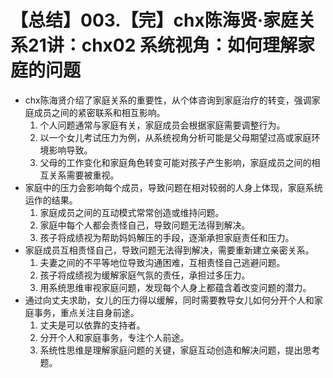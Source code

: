 # 【总结】003.【完】chx陈海贤·家庭关系21讲：chx02 系统视角：如何理解家庭的问题

-   chx陈海贤介绍了家庭关系的重要性，从个体咨询到家庭治疗的转变，强调家庭成员之间的紧密联系和相互影响。
    1.  个人问题通常与家庭有关，家庭成员会根据家庭需要调整行为。
    2.  以一个女儿考试压力为例，从系统视角分析可能是父母期望过高或家庭环境影响导致。
    3.  父母的工作变化和家庭角色转变可能对孩子产生影响，家庭成员之间的相互关系需要被重视。
-   家庭中的压力会影响每个成员，导致问题在相对较弱的人身上体现，家庭系统运作的结果。
    1.  家庭成员之间的互动模式常常创造或维持问题。
    2.  家庭中每个人都会责怪自己，导致问题无法得到解决。
    3.  孩子将成绩视为帮助妈妈解压的手段，逐渐承担家庭责任和压力。
-   家庭成员互相责怪自己，导致问题无法得到解决，需要重新建立亲密关系。
    1.  夫妻之间的不平等地位导致沟通困难，互相责怪自己逃避问题。
    2.  孩子将成绩视为缓解家庭气氛的责任，承担过多压力。
    3.  用系统思维审视家庭问题，发现每个人身上都蕴含着改变问题的潜力。
-   通过向丈夫求助，女儿的压力得以缓解，同时需要教导女儿如何分开个人和家庭事务，重点关注自身前途。
    1.  丈夫是可以依靠的支持者。
    2.  分开个人和家庭事务，专注个人前途。
    3.  系统性思维是理解家庭问题的关键，家庭互动创造和解决问题，提出思考题。